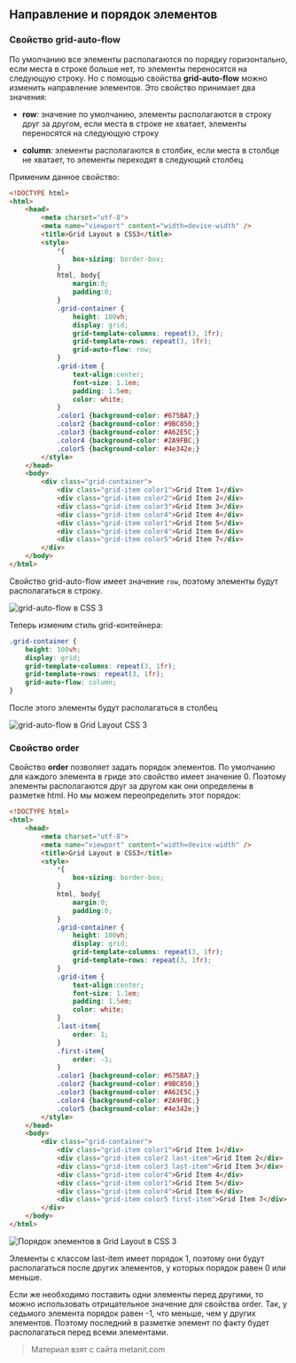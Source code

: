 ## Направление и порядок элементов

### Свойство grid-auto-flow

По умолчанию все элементы располагаются по порядку горизонтально, если места в строке больше нет, то элементы переносятся на следующую строку. Но с помощью свойства **grid-auto-flow** можно изменить направление элементов. Это свойство принимает два значения:

- **row**: значение по умолчанию, элементы располагаются в строку друг за другом, если места в строке не хватает, 
элементы переносятся на следующую строку

- **column**: элементы располагаются в столбик, если места в столбце не хватает, то элементы переходят в следующий столбец

Применим данное свойство:

```html
<!DOCTYPE html>
<html>
    <head>
        <meta charset="utf-8">
        <meta name="viewport" content="width=device-width" />
        <title>Grid Layout в CSS3</title>
        <style>
            *{
                box-sizing: border-box;
            }
            html, body{
                margin:0;
                padding:0;
            }
            .grid-container {
                height: 100vh;
                display: grid;
                grid-template-columns: repeat(3, 1fr);
                grid-template-rows: repeat(3, 1fr);
                grid-auto-flow: row;
            }
            .grid-item {
                text-align:center;
                font-size: 1.1em;
                padding: 1.5em;
                color: white;
            }
            .color1 {background-color: #675BA7;}
            .color2 {background-color: #9BC850;}
            .color3 {background-color: #A62E5C;}
            .color4 {background-color: #2A9FBC;}
            .color5 {background-color: #4e342e;}
        </style>
    </head>
    <body>
        <div class="grid-container">
            <div class="grid-item color1">Grid Item 1</div>
            <div class="grid-item color2">Grid Item 2</div>
            <div class="grid-item color3">Grid Item 3</div>
            <div class="grid-item color4">Grid Item 4</div>
            <div class="grid-item color1">Grid Item 5</div>
            <div class="grid-item color4">Grid Item 6</div>
            <div class="grid-item color5">Grid Item 7</div>
        </div>
    </body>
</html>
```

Свойство grid-auto-flow имеет значение `row`, поэтому элементы будут располагаться в строку.

![grid-auto-flow в CSS 3](https://metanit.com/web/html5/pics/grid10.png)

Теперь изменим стиль grid-контейнера:

```css
.grid-container {
    height: 100vh;
    display: grid;
    grid-template-columns: repeat(3, 1fr);
    grid-template-rows: repeat(3, 1fr);
    grid-auto-flow: column;
}
```

После этого элементы будут располагаться в столбец

![grid-auto-flow в Grid Layout CSS 3](https://metanit.com/web/html5/pics/grid11.png)

### Свойство order

Свойство **order** позволяет задать порядок элементов. По умолчанию для каждого элемента в гриде это свойство имеет значение 0. Поэтому элементы располагаются друг за другом как они определены в разметке html. Но мы можем переопределить этот порядок:

```html
<!DOCTYPE html>
<html>
    <head>
        <meta charset="utf-8">
        <meta name="viewport" content="width=device-width" />
        <title>Grid Layout в CSS3</title>
        <style>
            *{
                box-sizing: border-box;
            }
            html, body{
                margin:0;
                padding:0;
            }
            .grid-container {
                height: 100vh;
                display: grid;
                grid-template-columns: repeat(3, 1fr);
                grid-template-rows: repeat(3, 1fr);
            }
            .grid-item {
                text-align:center;
                font-size: 1.1em;
                padding: 1.5em;
                color: white;
            }
            .last-item{
                order: 1;
            }
            .first-item{
                order: -1;
            }
            .color1 {background-color: #675BA7;}
            .color2 {background-color: #9BC850;}
            .color3 {background-color: #A62E5C;}
            .color4 {background-color: #2A9FBC;}
            .color5 {background-color: #4e342e;}
        </style>
    </head>
    <body>
        <div class="grid-container">
            <div class="grid-item color1">Grid Item 1</div>
            <div class="grid-item color2 last-item">Grid Item 2</div>
            <div class="grid-item color3 last-item">Grid Item 3</div>
            <div class="grid-item color4">Grid Item 4</div>
            <div class="grid-item color1">Grid Item 5</div>
            <div class="grid-item color4">Grid Item 6</div>
            <div class="grid-item color5 first-item">Grid Item 7</div>
        </div>
    </body>
</html>
```

![Порядок элементов в Grid Layout в CSS 3](https://metanit.com/web/html5/pics/grid12.png)

Элементы с классом last-item имеет порядок 1, поэтому они будут располагаться после других элементов, у которых порядок равен 0 или меньше.

Если же необходимо поставить одни элементы перед другими, то можно использовать отрицательное значение для свойства order. Так, у седьмого элемента порядок равен -1, что меньше, чем у других элементов. Поэтому последний в разметке элемент по факту будет располагаться перед всеми элементами.


> Материал взят с сайта metanit.com